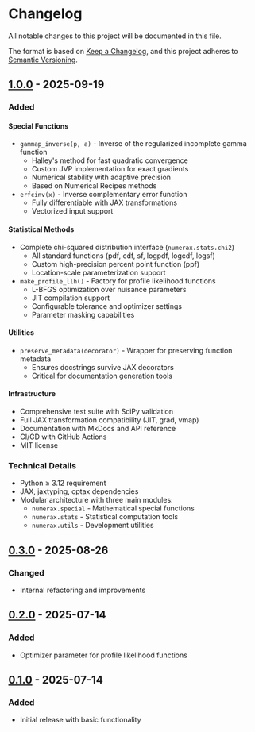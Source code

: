 # Changelog

All notable changes to this project will be documented in this file.

The format is based on [Keep a Changelog](https://keepachangelog.com/en/1.0.0/),
and this project adheres to [Semantic Versioning](https://semver.org/spec/v2.0.0.html).

## [1.0.0] - 2025-09-19

### Added

#### Special Functions
- `gammap_inverse(p, a)` - Inverse of the regularized incomplete gamma function
  - Halley's method for fast quadratic convergence  
  - Custom JVP implementation for exact gradients
  - Numerical stability with adaptive precision
  - Based on Numerical Recipes methods
- `erfcinv(x)` - Inverse complementary error function
  - Fully differentiable with JAX transformations
  - Vectorized input support

#### Statistical Methods  
- Complete chi-squared distribution interface (`numerax.stats.chi2`)
  - All standard functions (pdf, cdf, sf, logpdf, logcdf, logsf)
  - Custom high-precision percent point function (ppf)
  - Location-scale parameterization support
- `make_profile_llh()` - Factory for profile likelihood functions
  - L-BFGS optimization over nuisance parameters
  - JIT compilation support
  - Configurable tolerance and optimizer settings
  - Parameter masking capabilities

#### Utilities
- `preserve_metadata(decorator)` - Wrapper for preserving function metadata
  - Ensures docstrings survive JAX decorators
  - Critical for documentation generation tools

#### Infrastructure
- Comprehensive test suite with SciPy validation
- Full JAX transformation compatibility (JIT, grad, vmap)
- Documentation with MkDocs and API reference
- CI/CD with GitHub Actions
- MIT license

### Technical Details
- Python ≥ 3.12 requirement
- JAX, jaxtyping, optax dependencies
- Modular architecture with three main modules:
  - `numerax.special` - Mathematical special functions
  - `numerax.stats` - Statistical computation tools  
  - `numerax.utils` - Development utilities

## [0.3.0] - 2025-08-26

### Changed
- Internal refactoring and improvements

## [0.2.0] - 2025-07-14

### Added
- Optimizer parameter for profile likelihood functions

## [0.1.0] - 2025-07-14

### Added
- Initial release with basic functionality

[1.0.0]: https://github.com/juehang/numerax/compare/0.3.0...1.0.0
[0.3.0]: https://github.com/juehang/numerax/compare/0.2.0...0.3.0
[0.2.0]: https://github.com/juehang/numerax/compare/0.1.0...0.2.0
[0.1.0]: https://github.com/juehang/numerax/releases/tag/0.1.0